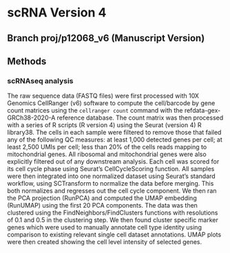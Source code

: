 # scRNA Version 4

## Branch proj/p12068_v6 (Manuscript Version)

## Methods

### scRNAseq analysis

The raw sequence data (FASTQ files) were first processed with 10X Genomics CellRanger (v6) software to compute the cell/barcode by gene count matrices using the `cellranger count` command with the refdata-gex-GRCh38-2020-A reference database. The count matrix was then processed with a series of R scripts (R version 4) using the Seurat (version 4) R library38. The cells in each sample were filtered to remove those that failed any of the following QC measures: at least 1,000 detected genes per cell; at least 2,500 UMIs per cell; less than 20% of the cells reads mapping to mitochondrial genes. All ribosomal and mitochondrial genes were also explicitly filtered out of any downstream analysis. Each cell was scored for its cell cycle phase using Seurat’s CellCycleScoring function. All samples were then integrated into one normalized dataset using Seurat’s standard workflow, using SCTransform to normalize the data before merging. This both normalizes and regresses out the cell cycle component. We then ran the PCA projection (RunPCA) and computed the UMAP embedding (RunUMAP) using the first 20 PCA components. The data was then clustered using the FindNeighbors/FindClusters functions with resolutions of 0.1 and 0.5 in the clustering step. We then found cluster specific marker genes which were used to manually annotate cell type identity using comparison to existing relevant single cell dataset annotations. UMAP plots were then created showing the cell level intensity of selected genes.
